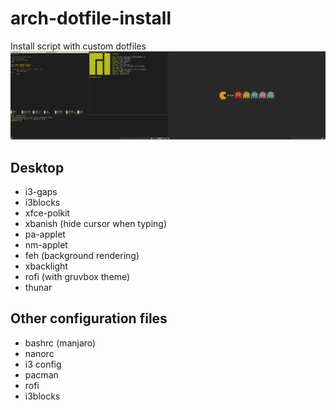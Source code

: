 # arch-dotfile-install
Install script with custom dotfiles
![Desktop](pvquhGF.png)

## Desktop
- i3-gaps
- i3blocks
- xfce-polkit
- xbanish (hide cursor when typing)
- pa-applet
- nm-applet
- feh (background rendering)
- xbacklight
- rofi (with gruvbox theme)
- thunar

## Other configuration files
- bashrc (manjaro)
- nanorc
- i3 config
- pacman
- rofi
- i3blocks
